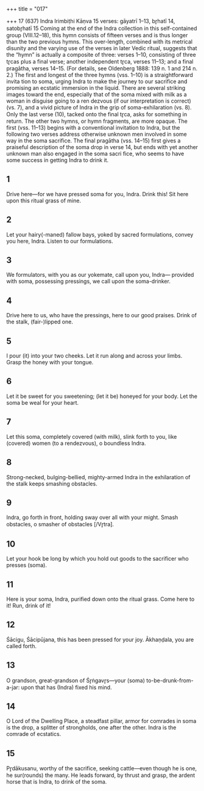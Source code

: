 +++
title = "017"

+++
17 (637)
Indra
Irimbiṭhi Kāṇva
15 verses: gāyatrī 1–13, br̥hatī 14, satobr̥hatī 15
Coming at the end of the Indra collection in this self-contained group (VIII.12–18),  this hymn consists of fifteen verses and is thus longer than the two previous hymns.  This over-length, combined with its metrical disunity and the varying use of the  verses in later Vedic ritual, suggests that the “hymn” is actually a composite of  three: verses 1–10, consisting of three tr̥cas plus a final verse; another independent  tr̥ca, verses 11–13; and a final pragātha, verses 14–15. (For details, see Oldenberg  1888: 139 n. 1 and 214 n. 2.)
The first and longest of the three hymns (vss. 1–10) is a straightforward invita tion to soma, urging Indra to make the journey to our sacrifice and promising an  ecstatic immersion in the liquid. There are several striking images toward the end,  especially that of the soma mixed with milk as a woman in disguise going to a ren dezvous (if our interpretation is correct) (vs. 7), and a vivid picture of Indra in the  grip of soma-exhilaration (vs. 8). Only the last verse (10), tacked onto the final tr̥ca,  asks for something in return.
The other two hymns, or hymn fragments, are more opaque. The first (vss.  11–13) begins with a conventional invitation to Indra, but the following two verses  address otherwise unknown men involved in some way in the soma sacrifice. The  final pragātha (vss. 14–15) first gives a praiseful description of the soma drop in verse 14, but ends with yet another unknown man also engaged in the soma sacri fice, who seems to have some success in getting Indra to drink it.
## 1
Drive here—for we have pressed soma for you, Indra. Drink this! Sit here upon this ritual grass of mine.
## 2
Let your hairy(-maned) fallow bays, yoked by sacred formulations,  convey you here, Indra.
Listen to our formulations.
## 3
We formulators, with you as our yokemate, call upon you, Indra— provided with soma, possessing pressings, we call upon the
soma-drinker.
## 4
Drive here to us, who have the pressings, here to our good praises. Drink of the stalk, (fair-)lipped one.
## 5
I pour (it) into your two cheeks. Let it run along and across your limbs. Grasp the honey with your tongue.
## 6
Let it be sweet for you sweetening; (let it be) honeyed for your body. Let the soma be weal for your heart.
## 7
Let this soma, completely covered (with milk), slink forth to you, like (covered) women (to a rendezvous), o boundless Indra.
## 8
Strong-necked, bulging-bellied, mighty-armed Indra in the exhilaration  of the stalk
keeps smashing obstacles.
## 9
Indra, go forth in front, holding sway over all with your might.
Smash obstacles, o smasher of obstacles [/Vr̥tra].
## 10
Let your hook be long by which you hold out goods
to the sacrificer who presses (soma).
## 11
Here is your soma, Indra, purified down onto the ritual grass.
Come here to it! Run, drink of it!
## 12
Śācigu, Śācipūjana, this has been pressed for your joy.
Ākhaṇḍala, you are called forth.
## 13
O grandson, great-grandson of Śr̥ṅgavr̥s—your (soma)
to-be-drunk-from-a-jar:
upon that has (Indra) fixed his mind.
## 14
O Lord of the Dwelling Place, a steadfast pillar, armor for comrades  in soma
is the drop, a splitter of strongholds, one after the other. Indra is the  comrade of ecstatics.
## 15
Pr̥dākusanu, worthy of the sacrifice, seeking cattle—even though he is  one, he sur(rounds) the many.
He leads forward, by thrust and grasp, the ardent horse that is Indra, to  drink of the soma.
